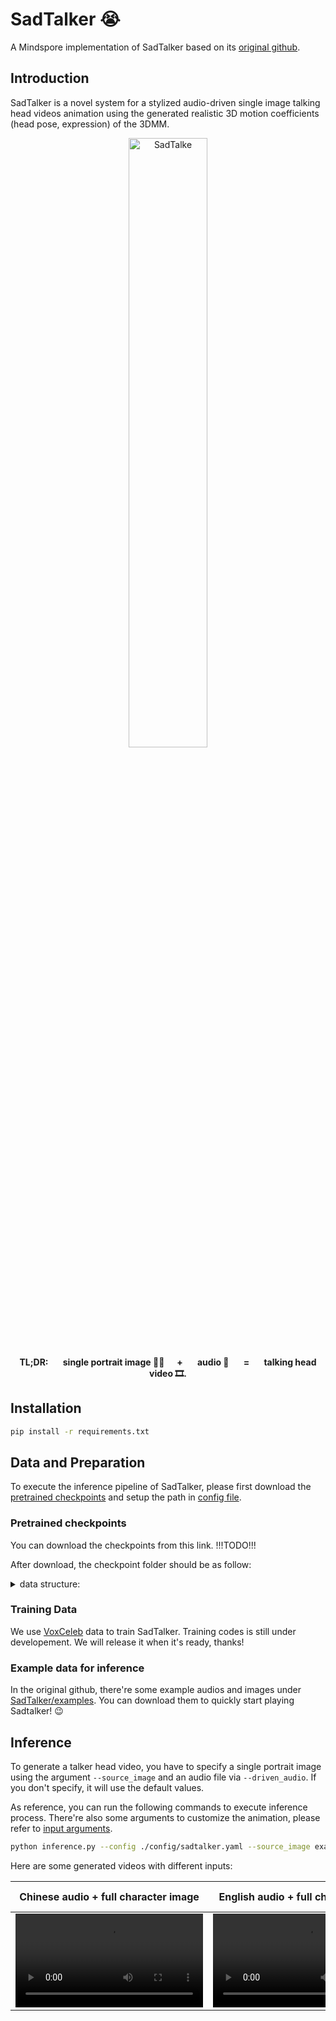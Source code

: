 # SadTalker :sob:

A Mindspore implementation of SadTalker based on its [original github](https://github.com/OpenTalker/SadTalker).

## Introduction
SadTalker is a novel system for a stylized audio-driven single image talking head videos animation using the generated realistic 3D motion coefficients (head pose, expression) of the 3DMM.

<p align="center">
<img src="https://github.com/hqkate/sadtalker/assets/26082447/d9d3b2d5-1e80-4304-84b4-768ce2b9814c" title="SadTalke" width="50%"/>

<br>
<b>TL;DR: &nbsp;&nbsp;&nbsp;&nbsp;&nbsp; single portrait image 🙎‍♂️  &nbsp;&nbsp;&nbsp;&nbsp;&nbsp;+  &nbsp;&nbsp;&nbsp;&nbsp;&nbsp; audio 🎤  &nbsp;&nbsp;&nbsp;&nbsp;&nbsp; =  &nbsp;&nbsp;&nbsp;&nbsp;&nbsp; talking head video 🎞.</b>
<br>

</p>

## Installation

```bash
pip install -r requirements.txt
```

## Data and Preparation

To execute the inference pipeline of SadTalker, please first download the [pretrained checkpoints](#pretrained-checkpoints) and setup the path in [config file](./config/sadtalker.yaml).

### Pretrained checkpoints

You can download the checkpoints from this link. !!!TODO!!!

After download, the checkpoint folder should be as follow:

<details>
  <summary>data structure: </summary>

    ```bash
    checkpoints/
    ├── BFM_Fitting
    │   ├── 01_MorphableModel.mat
    │   ├── BFM09_model_info.mat
    │   ├── BFM_exp_idx.mat
    │   ├── BFM_front_idx.mat
    │   ├── Exp_Pca.bin
    │   ├── facemodel_info.mat
    │   ├── select_vertex_id.mat
    │   ├── similarity_Lm3D_all.mat
    │   └── std_exp.txt
    ├── ms
    │   ├── ms_audio2exp.ckpt
    │   ├── ms_audio2pose.ckpt
    │   ├── ms_generator.ckpt
    │   ├── ms_he_estimator.ckpt
    │   ├── ms_kp_extractor.ckpt
    │   ├── ms_mapping.ckpt
    │   ├── ms_mapping_full.ckpt
    │   └── ms_net_recon.ckpt
    gfpgan/
    └── weights
        ├── alignment_WFLW_4HG.ckpt
        ├── detection_Resnet50_Final.ckpt
        ├── GFPGANv1.4.ckpt
        └── parsing_parsenet.ckpt
    ```
</details>


### Training Data

We use [VoxCeleb](https://mm.kaist.ac.kr/datasets/voxceleb/) data to train SadTalker. Training codes is still under developement. We will release it when it's ready, thanks!


### Example data for inference

In the original github, there're some example audios and images under [SadTalker/examples](https://github.com/OpenTalker/SadTalker/tree/main/examples). You can download them to quickly start playing Sadtalker! :wink:


## Inference

To generate a talker head video, you have to specify a single portrait image using the argument `--source_image` and an audio file via `--driven_audio`. If you don't specify, it will use the default values.

As reference, you can run the following commands to execute inference process. There're also some arguments to customize the animation, please refer to [input arguments](./utils/arg_parser.py).

```bash
python inference.py --config ./config/sadtalker.yaml --source_image examples/source_image/people_0.png --driven_audio examples/driven_audio/imagine.wav
```

Here are some generated videos with different inputs:

| Chinese audio + full character image   | English audio + full character image       |   Singing audio + character image with cropping preprocessing |
|:--------------------: |:--------------------: | :----: |
| <video  src="https://github.com/hqkate/sadtalker/assets/26082447/fc20924f-9d42-4432-8f7a-2f8094c23662" type="video/mp4"> </video> | <video  src="https://github.com/hqkate/sadtalker/assets/26082447/a2ecbf7d-cde4-4fb7-b6d4-6301b679e75b" type="video/mp4"> </video>  | <video src="https://github.com/hqkate/sadtalker/assets/26082447/2c713067-f64e-45a7-9ce2-bc57f340bdad" type="video/mp4"> </video> |
